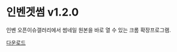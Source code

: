 # 인벤겟썸 v1.2.0

인벤 오픈이슈갤러리에서 썸네일 원본을 바로 열 수 있는 크롬 확장프로그램.

[다운로드](https://chrome.google.com/webstore/detail/%EC%9D%B8%EB%B2%A4%EA%B2%9F%EC%8D%B8/nojjmdjggbjnncgndpfcdnjiofkhhick?utm_source=chrome-ntp-icon)